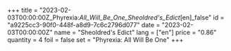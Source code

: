 +++
title = "2023-02-03T00:00:00Z_Phyrexia:_All_Will_Be_One_Sheoldred's_Edict_[en]_false"
id = "a9225cc3-90f0-448f-a8d9-7c6c2796d077"
date = "2023-02-03T00:00:00Z"
name = "Sheoldred's Edict"
lang = ["en"]
price = "0.86"
quantity = 4
foil = false
set = "Phyrexia: All Will Be One"
+++
